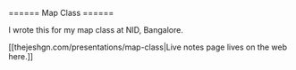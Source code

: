====== Map Class ======

I wrote this for my map class at NID, Bangalore. 

[[thejeshgn.com/presentations/map-class|Live notes page lives on the web here.]]

